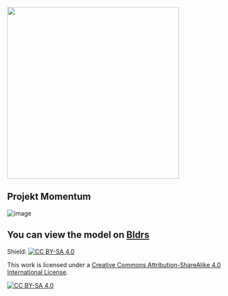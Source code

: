 <img src="https://user-images.githubusercontent.com/74647806/191553349-007cad44-5847-41bc-a9d4-16cd2bf79576.png" width="400">

## Projekt Momentum

![image](https://user-images.githubusercontent.com/74647806/192272188-46acd89d-cd50-47a4-adff-2edfc98a17ae.png)


## You can view the model on [Bldrs](https://bldrs.ai/share/v/gh/Swiss-Property-AG/Momentum-Public/main/Momentum.ifc#c:-26.89,9.36,21.12,-5.12,-0.29,1.95)

Shield: [![CC BY-SA 4.0][cc-by-sa-shield]][cc-by-sa]

This work is licensed under a
[Creative Commons Attribution-ShareAlike 4.0 International License][cc-by-sa].

[![CC BY-SA 4.0][cc-by-sa-image]][cc-by-sa]

[cc-by-sa]: http://creativecommons.org/licenses/by-sa/4.0/
[cc-by-sa-image]: https://licensebuttons.net/l/by-sa/4.0/88x31.png
[cc-by-sa-shield]: https://img.shields.io/badge/License-CC%20BY--SA%204.0-lightgrey.svg
